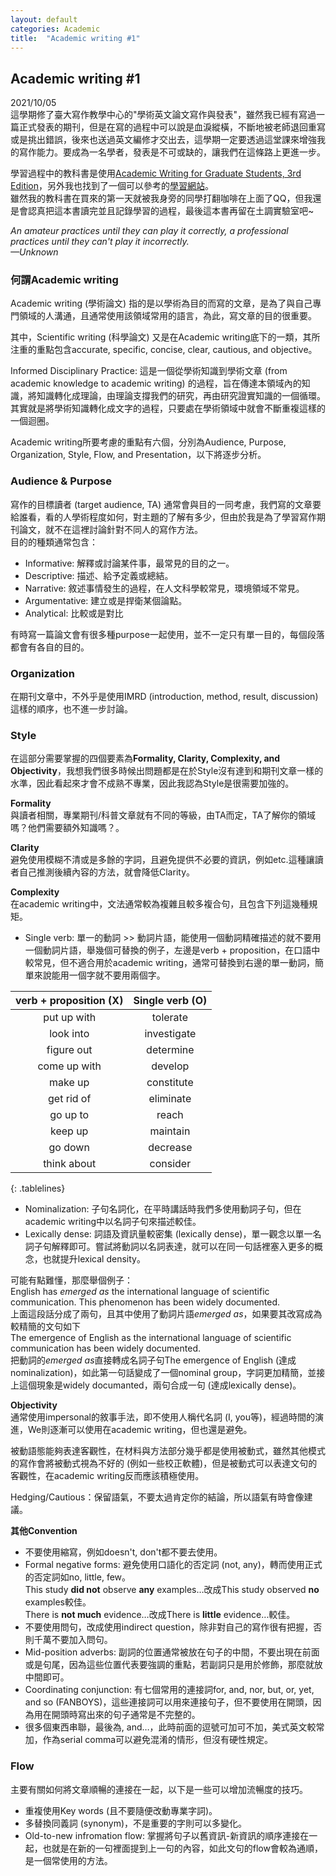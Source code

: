 ```yaml
---
layout: default
categories: Academic
title:  "Academic writing #1"
---  
```

## Academic writing #1  
2021/10/05  
這學期修了臺大寫作教學中心的"學術英文論文寫作與發表"，雖然我已經有寫過一篇正式發表的期刊，但是在寫的過程中可以說是血淚縱橫，不斷地被老師退回重寫或是挑出錯誤，後來也送過英文編修才交出去，這學期一定要透過這堂課來增強我的寫作能力。要成為一名學者，發表是不可或缺的，讓我們在這條路上更進一步。  
  
學習過程中的教科書是使用<a href="https://www.press.umich.edu/2173936/academic_writing_for_graduate_students_3rd_edition" target="_blank">Academic Writing for Graduate Students, 3rd Edition</a>，另外我也找到了一個可以參考的<a href="http://sana.aalto.fi/awe/index.html" target="_blank">學習網站</a>。  
雖然我的教科書在買來的第一天就被我身旁的同學打翻咖啡在上面了QQ，但我還是會認真把這本書讀完並且記錄學習的過程，最後這本書再留在土調實驗室吧~  
  
*An amateur practices until they can play it correctly, a professional practices until they can't play it incorrectly.  
&mdash;Unknown*  
  
### 何謂Academic writing  
Academic writing (學術論文) 指的是以學術為目的而寫的文章，是為了與自己專門領域的人溝通，且通常使用該領域常用的語言，為此，寫文章的目的很重要。  
  
其中，Scientific writing (科學論文) 又是在Academic writing底下的一類，其所注重的重點包含accurate, specific, concise, clear, cautious, and objective。  
  
Informed Disciplinary Practice: 這是一個從學術知識到學術文章 (from academic knowledge to academic writing) 的過程，旨在傳達本領域內的知識，將知識轉化成理論，由理論支撐我們的研究，再由研究證實知識的一個循環。其實就是將學術知識轉化成文字的過程，只要處在學術領域中就會不斷重複這樣的一個迴圈。  
  
Academic writing所要考慮的重點有六個，分別為Audience, Purpose, Organization, Style, Flow, and Presentation，以下將逐步分析。  
  
### Audience & Purpose  
寫作的目標讀者 (target audience, TA) 通常會與目的一同考慮，我們寫的文章要給誰看，看的人學術程度如何，對主題的了解有多少，但由於我是為了學習寫作期刊論文，就不在這裡討論針對不同人的寫作方法。  
目的的種類通常包含：  
- Informative: 解釋或討論某件事，最常見的目的之一。
- Descriptive: 描述、給予定義或總結。
- Narrative: 敘述事情發生的過程，在人文科學較常見，環境領域不常見。
- Argumentative: 建立或是捍衛某個論點。
- Analytical: 比較或是對比
  
有時寫一篇論文會有很多種purpose一起使用，並不一定只有單一目的，每個段落都會有各自的目的。  
  
### Organization  
在期刊文章中，不外乎是使用IMRD (introduction, method, result, discussion) 這樣的順序，也不進一步討論。  
  
### Style  
在這部分需要掌握的四個要素為**Formality, Clarity, Complexity, and Objectivity**，我想我們很多時候出問題都是在於Style沒有達到和期刊文章一樣的水準，因此看起來才會不成熟不專業，因此我認為Style是很需要加強的。  
  
**Formality**  
與讀者相關，專業期刊/科普文章就有不同的等級，由TA而定，TA了解你的領域嗎？他們需要額外知識嗎？。  
  
**Clarity**  
避免使用模糊不清或是多餘的字詞，且避免提供不必要的資訊，例如etc.這種讓讀者自己推測後續內容的方法，就會降低Clarity。
  
**Complexity**  
在academic writing中，文法通常較為複雜且較多複合句，且包含下列這幾種規矩。  
- Single verb: 單一的動詞 >> 動詞片語，能使用一個動詞精確描述的就不要用一個動詞片語，舉幾個可替換的例子，左邊是verb + proposition，在口語中較常見，但不適合用於academic writing，通常可替換到右邊的單一動詞，簡單來說能用一個字就不要用兩個字。  
  
| verb + proposition (X) | Single verb (O) |     
| :---: | :---: |      
| put up with | tolerate |       
| look into | investigate |      
| figure out | determine |      
| come up with | develop |     
| make up | constitute |      
| get rid of | eliminate |   
| go up to | reach |   
| keep up | maintain |   
| go down | decrease |   
| think about | consider |   
{: .tablelines}     
  
- Nominalization: 子句名詞化，在平時講話時我們多使用動詞子句，但在academic writing中以名詞子句來描述較佳。  
- Lexically dense: 詞語及資訊量較密集 (lexically dense)，單一觀念以單一名詞子句解釋即可。嘗試將動詞以名詞表達，就可以在同一句話裡塞入更多的概念，也就提升lexical density。  
  
可能有點難懂，那麼舉個例子：  
English has *emerged as* the international language of scientific communication. This phenomenon has been widely documented.  
上面這段話分成了兩句，且其中使用了動詞片語*emerged as*，如果要其改寫成為較精簡的文句如下  
The emergence of English as the international language of scientific communication has been widely documented.  
把動詞的*emerged as*直接轉成名詞子句The emergence of English (達成nominalization)，如此第一句話變成了一個nominal group，字詞更加精簡，並接上這個現象是widely documanted，兩句合成一句 (達成lexically dense)。  
  
**Objectivity**  
通常使用impersonal的敘事手法，即不使用人稱代名詞 (I, you等)，經過時間的演進，We則逐漸可以使用在academic writing，但也還是避免。  
  
被動語態能夠表達客觀性，在材料與方法部分幾乎都是使用被動式，雖然其他模式的寫作會將被動式視為不好的 (例如一些校正軟體)，但是被動式可以表達文句的客觀性，在academic writing反而應該積極使用。  
  
Hedging/Cautious：保留語氣，不要太過肯定你的結論，所以語氣有時會像建議。  
  
**其他Convention**  
- 不要使用縮寫，例如doesn't, don't都不要去使用。
- Formal negative forms: 避免使用口語化的否定詞 (not, any)，轉而使用正式的否定詞如no, little, few。</br>This study **did not** observe **any** examples…改成This study observed **no** examples較佳。 </br>There is **not much** evidence…改成There is **little** evidence…較佳。
- 不要使用問句，改成使用indirect question，除非對自己的寫作很有把握，否則千萬不要加入問句。
- Mid-position adverbs: 副詞的位置通常被放在句子的中間，不要出現在前面或是句尾，因為這些位置代表要強調的重點，若副詞只是用於修飾，那麼就放中間即可。
- Coordinating conjunction: 有七個常用的連接詞for, and, nor, but, or, yet, and so (FANBOYS)，這些連接詞可以用來連接句子，但不要使用在開頭，因為用在開頭時寫出來的句子通常是不完整的。
- 很多個東西串聯，最後為, and…，此時前面的逗號可加可不加，美式英文較常加，作為serial comma可以避免混淆的情形，但沒有硬性規定。
  
### Flow  
主要有關如何將文章順暢的連接在一起，以下是一些可以增加流暢度的技巧。  
- 重複使用Key words (且不要隨便改動專業字詞)。
- 多替換同義詞 (synonym)，不是重要的字則可以多變化。
- Old-to-new infromation flow: 掌握將句子以舊資訊-新資訊的順序連接在一起，也就是在新的一句裡面提到上一句的內容，如此文句的flow會較為通順，是一個常使用的方法。







